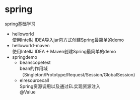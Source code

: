 # spring
spring基础学习

+ helloworld  
    使用IntellJ IDEA导入jar包方式创建Spring最简单的demo  
+ helloworld-maven  
    使用IntellJ IDEA + Maven创建Spring最简单的demo  
+ springdemo  
    - beanscopetest  
    bean的作用域（Singleton/Prototype/Request/Session/GlobalSession）  
    - elresourcecall  
    Spring资源调用以及通过EL实现资源注入  
    @Value  
    